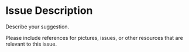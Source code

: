 # Issue Description

Describe your suggestion.

Please include references for pictures, issues, or other resources that are relevant to this issue.

